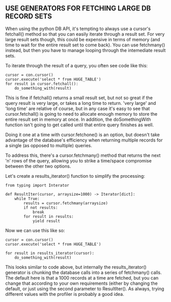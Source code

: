 ## USE GENERATORS FOR FETCHING LARGE DB RECORD SETS

When using the python DB API, it's tempting to always use a cursor's fetchall() method so that you can easily iterate through a result set.
For very large result sets though, this could be expensive in terms of memory (and time to wait for the entire result set to come back).
You can use fetchmany() instead, but then you have to manage looping through the intemediate result sets.

To iterate through the result of a query, you often see code like this:

```
cursor = con.cursor()
cursor.execute('select * from HUGE_TABLE')
for result in cursor.fetchall():
    do_something_with(result)
```

This is fine if fetchall() returns a small result set, but not so great if the query result is very large, or takes a long time to return.
'very large' and 'long time' are relative of course, but in any case it's easy to see that cursor.fetchall() is going to need to allocate
enough memory to store the entire result set in memory at once. In addition, the doSomethingWith function isn't going to get called until
that entire query finishes as well.

Doing it one at a time with cursor.fetchone() is an option, but doesn't take advantage of the database's efficiency when returning multiple
records for a single (as opposed to multiple) queries.

To address this, there's a cursor.fetchmany() method that returns the next 'n' rows of the query, allowing you to strike a time/space compromise
between the other two options.

Let's create a results_iterator() function to simplify the processing:
```
from typing import Interator

def ResultIter(cursor, arraysize=1000) -> Iterator[dict]:
    while True:
        results = cursor.fetchmany(arraysize)
        if not results:
            break
        for result in results:
            yield result
```

Now we can use this like so:
```
cursor = con.cursor()
cursor.execute('select * from HUGE_TABLE')

for result in results_iterator(cursor):
    do_something_with(result)
```

This looks similar to code above, but internally the results_iterator() generator is chunking the database calls into a series of fetchmany() calls.
The default here is that a 1000 records at a time are fetched, but you can change that according to your own requirements (either by changing the
default, or just using the second parameter to ResultIter(). As always, trying different values with the profiler is probably a good idea.
